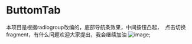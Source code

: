 # ButtomTab
本项目是根据radiogroup改编的，底部导航条效果，中间按钮凸起，  点击切换fragment，有什么问题欢迎大家提出，我会继续加油
![image](http://github.com/Cynthia222/ButtomTab/raw/master/juetu1.jpg);

